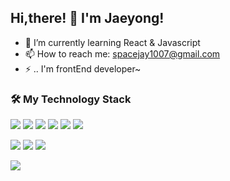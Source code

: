 ## <span>Hi,there! 👋 I'm Jaeyong! </span>
  

- 🌱 I’m currently learning React & Javascript
- 📫 How to reach me: spacejay1007@gmail.com
- ⚡ .. I'm frontEnd developer~

  
<div>
  <h3> 🛠 My Technology Stack </h3> 
  <div>
     <p>
      <img src="https://img.shields.io/badge/TYPESCRIPT-3178C6?style=for-the-badge&logo=Typescript&logoColor=white"/>
      <img src="https://img.shields.io/badge/JAVASCRIPT-F7DF1E?style=for-the-badge&logo=Javascript&logoColor=white"/>
      <img src="https://img.shields.io/badge/REACT-61dafb?style=for-the-badge&logo=react&logoColor=white"/>
      <img src="https://img.shields.io/badge/NEXTJS-000000?style=for-the-badge&logo=Next.js&logoColor=white"/>
      <img src="https://img.shields.io/badge/REDUX-764abc?style=for-the-badge&logo=redux&logoColor=white"/>
      <img src="https://img.shields.io/badge/REACTQUERY-ff4154?style=for-the-badge&logo=reactquery&logoColor=white"/>
    </p>
    <p>
      <img src="https://img.shields.io/badge/NodeJS-339933?style=for-the-badge&logo=Node.JS&logoColor=white"/>
      <img src="https://img.shields.io/badge/EXPRESS-000000?style=for-the-badge&logo=express&logoColor=white"/>
      <img src="https://img.shields.io/badge/MySQL-4479a1?style=for-the-badge&logo=mysql&logoColor=white"/>
    </p>
    <p>
      <img src="https://img.shields.io/badge/styled--components-DB7093?style=for-the-badge&logo=styled-components&logoColor=white"/>
    </p>
  </div>
</div>


